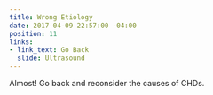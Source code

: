 ```yaml
---
title: Wrong Etiology
date: 2017-04-09 22:57:00 -04:00
position: 11
links:
- link_text: Go Back
  slide: Ultrasound
---
```


Almost! Go back and reconsider the causes of CHDs.